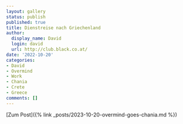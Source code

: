 ```yaml
---
layout: gallery
status: publish
published: true
title: Dienstreise nach Griechenland
author:
  display_name: David
  login: david
  url: http://club.black.co.at/
date: '2022-10-20'
categories:
- David
- Overmind
- Work
- Chania
- Crete
- Greece
comments: []
---
```

[Zum Post]({% link _posts/2023-10-20-overmind-goes-chania.md %})